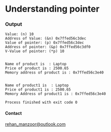 # Understanding pointer

### Output
```
Value: (n) 10
Address of Value: (&n) 0x7ffed56c3dec
Value of pointer: (p) 0x7ffed56c3dec
Address of pointer: (&p) 0x7ffed56c3df0
V-Value of pointer: (*p) 10


Name of product is  : Laptop
Price of product is : 2500.65
Memory address of product is : 0x7ffed56c3e40


Name of product1 is  : Laptop
Price of product1 is : 2500.65
Memory Address of product1 is : 0x7ffed56c3e40

Process finished with exit code 0
```

#### Contact 
[rehan_manzoor@outlook.com](mailto://rehan_manzoor@outlook.com)